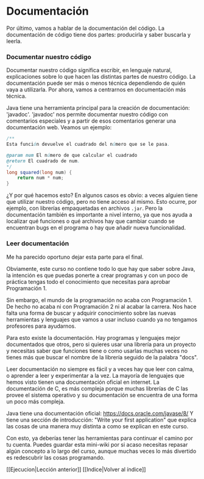 # Documentación

Por último, vamos a hablar de la documentación del código. La documentación de código tiene dos partes: producirla y saber buscarla y leerla.

### Documentar nuestro código
Documentar nuestro código significa escribir, en lenguaje natural, explicaciones sobre lo que hacen las distintas partes de nuestro código. La documentación puede ser más o menos técnica dependiendo de quién vaya a utilizarla. Por ahora, vamos a centrarnos en documentación más técnica.

Java tiene una herramienta principal para la creación de documentación: 'javadoc'. 'javadoc' nos permite documentar nuestro código con comentarios especiales y a partir de esos comentarios generar una documentación web. Veamos un ejemplo:

```java
/**
Esta función devuelve el cuadrado del número que se le pasa.

@param num El número de que calcular el cuadrado
@return El cuadrado de num.
*/
long squared(long num) {
	return num * num;
}
```

¿Y por qué hacemos esto? En algunos casos es obvio: a veces alguien tiene que utilizar nuestro código, pero no tiene acceso al mismo. Esto ocurre, por ejemplo, con librerías empaquetadas en archivos `.jar`. Pero la documentación también es importante a nivel interno, ya que nos ayuda a localizar qué funciones o qué archivos hay que cambiar cuando se encuentran bugs en el programa o hay que añadir nueva funcionalidad.

### Leer documentación
Me ha parecido oportuno dejar esta parte para el final.

Obviamente, este curso no contiene todo lo que hay que saber sobre Java, la intención es que puedas ponerte a crear programas y con un poco de práctica tengas todo el conocimiento que necesitas para aprobar Programación 1.

Sin embargo, el mundo de la programación no acaba con Programación 1. De hecho no acaba ni con Programación 2 ni al acabar la carrera. Nos hace falta una forma de buscar y adquirir conocimiento sobre las nuevas herramientas y lenguajes que vamos a usar incluso cuando ya no tengamos profesores para ayudarnos.

Para esto existe la documentación. Hay programas y lenguajes mejor documentados que otros, pero si quieres usar una librería para un proyecto y necesitas saber que funciones tiene o como usarlas muchas veces no tienes más que buscar el nombre de la librería seguido de la palabra "docs".

Leer documentación no siempre es fácil y a veces hay que leer con calma, o aprender a leer y experimentar a la vez. La mayoría de lenguajes que hemos visto tienen una documentación oficial en internet. La documentación de C, es más compleja porque muchas librerías de C las provee el sistema operativo y su documentación se encuentra de una forma un poco más compleja.

Java tiene una documentación oficial:
https://docs.oracle.com/javase/8/
Y tiene una sección de introducción: "Write your first application" que explica las cosas de una manera muy distinta a como se explican en este curso.

Con esto, ya deberías tener las herramientas para continuar el camino por tu cuenta. Puedes guardar esta mini-wiki por si acaso necesitas repasar algún concepto a lo largo del curso, aunque muchas veces lo más divertido es redescubrir las cosas programando.

[[Ejecucion|Lección anterior]] [[Indice|Volver al índice]]